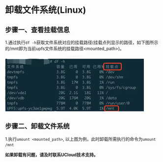 # 卸载文件系统(Linux)

## 步骤一、查看挂载信息

1.通过执行```df -h```获取文件系统对应的挂载路径(挂载点列显示的路径，如下图所示的/mnt即为当前upfs文件系统的挂载路径<mounted_path>)。

   ![](/images/upfs_guide/linux_umount1.png)

## 步骤二、卸载文件系统

1.执行```umount <mounted_path>```, 以上图为例，此时卸载所需执行的命令为```umount /mnt```




**如果卸载有问题，请及时联系UCloud技术支持。**
